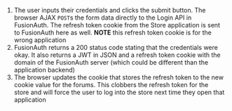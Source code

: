 1. The user inputs their credentials and clicks the submit button. The browser AJAX `POST`s the form data directly to the Login API in FusionAuth. The refresh token cookie from the Store application is sent to FusionAuth here as well. **NOTE** this refresh token cookie is for the wrong application
1. FusionAuth returns a 200 status code stating that the credentials were okay. It also returns a JWT in JSON and a refresh token cookie with the domain of the FusionAuth server (which could be different than the application backend)
1. The browser updates the cookie that stores the refresh token to the new cookie value for the forums. This clobbers the refresh token for the store and will force the user to log into the store next time they open that application